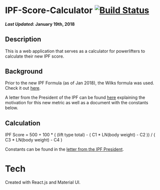 # IPF-Score-Calculator [![Build Status](https://travis-ci.org/amanzanero/ipf-score-calculator.svg?branch=master)](https://travis-ci.org/amanzanero/ipf-score-calculator)

#### _Last Updated_: January 19th, 2018

## Description
This is a web application that serves as a calculator for 
powerlifters to calculate their new IPF score.

## Background
Prior to the new IPF Formula (as of Jan 2018), the 
Wilks formula was used. Check it out 
[here](https://www.usapowerlifting.com/lifters-corner/wilks-formula-for-men-lbs/). 

A letter from the President of the IPF can be found 
[here](https://www.powerlifting.sport/about-ipf/news/news-detail.html?tx_news_pi1%5Bnews%5D=277&tx_news_pi1%5Bcontroller%5D=News&tx_news_pi1%5Baction%5D=detail&cHash=e9cb9d4c76f3ac2c02a2885d63386175) explaining
the motivation for this new metric as well as a document with the constants below. 

## Calculation
IPF Score = 500 + 100 * ( (lift type total) - ( C1 * LN(body weight) - C2 ))
    / ( C3 * LN(body weight) - C4 )

Constants can be found in the [letter from the IPF President](https://www.powerlifting.sport/about-ipf/news/news-detail.html?tx_news_pi1%5Bnews%5D=277&tx_news_pi1%5Bcontroller%5D=News&tx_news_pi1%5Baction%5D=detail&cHash=e9cb9d4c76f3ac2c02a2885d63386175). 

# Tech
Created with React.js and Material UI.